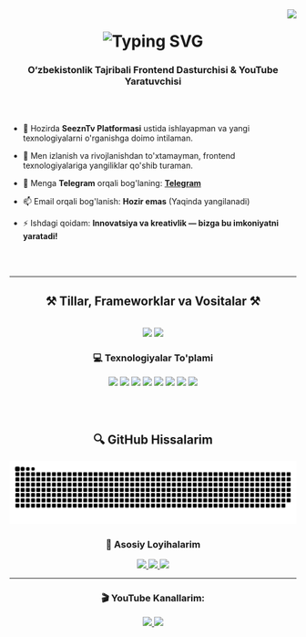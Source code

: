 <img align="right" src="https://visitor-badge.laobi.icu/badge?page_id=salesp07.salesp07" /> 
<h1 align="center">
    <img src="https://readme-typing-svg.herokuapp.com?font=Fira+Code&pause=1000&color=38B2AC&width=435&lines=Salam+Hammaga!+%F0%9F%9A%80;Dunyoimga+Xush+Kelibsiz!+%F0%9F%8C%8D;Muhammad+Karimov+!+" alt="Typing SVG" />
</h1>

<h3 align="center">O‘zbekistonlik Tajribali Frontend Dasturchisi & YouTube Yaratuvchisi</h3>

<br/><br/>

- 🔭 Hozirda **SeeznTv Platformasi** ustida ishlayapman va yangi texnologiyalarni o'rganishga doimo intilaman.
  
- 🌱 Men izlanish va rivojlanishdan to'xtamayman, frontend texnologiyalariga yangiliklar qo'shib turaman.

- 📝 Menga <b>Telegram</b> orqali bog'laning: [<b>Telegram</b>](https://t.me/Muhammad_Linkdev)

- 📫 Email orqali bog'lanish: **Hozir emas** (Yaqinda yangilanadi)

- ⚡ Ishdagi qoidam: **Innovatsiya va kreativlik — bizga bu imkoniyatni yaratadi!**

<br/><br/>
<hr/>

<h2 align="center">⚒️ Tillar, Frameworklar va Vositalar ⚒️</h2>
<br/>
<div align="center">
    <img src="https://skillicons.dev/icons?i=html,css,bootstrap,sass,js,ts,jquery,react,redux,nextjs,tailwind,python" />
    <img src="https://skillicons.dev/icons?i=git,github,vite,vscode,figma,docker" /><br>
</div>

<h3 align="center">💻 Texnologiyalar To'plami</h3>
<div align="center">
    <img src="https://img.shields.io/badge/HTML5-FF5733?style=flat&logo=html5&logoColor=white" />
    <img src="https://img.shields.io/badge/CSS3-2965F1?style=flat&logo=css3&logoColor=white" />
    <img src="https://img.shields.io/badge/JavaScript-F7DF1E?style=flat&logo=javascript&logoColor=black" />
    <img src="https://img.shields.io/badge/React-61DAFB?style=flat&logo=react&logoColor=black" />
    <img src="https://img.shields.io/badge/Next.js-000000?style=flat&logo=next.js&logoColor=white" />
    <img src="https://img.shields.io/badge/TypeScript-007ACC?style=flat&logo=typescript&logoColor=white" />
    <img src="https://img.shields.io/badge/TailwindCSS-38B2AC?style=flat&logo=tailwind-css&logoColor=white" />
    <img src="https://img.shields.io/badge/Firebase-FFCA28?style=flat&logo=firebase&logoColor=white" />
</div>

<br/><br/>

<h2 align="center">🔍 GitHub Hissalarim</h2>
<div align="center">
  <img alt="snake eating my contributions" src="https://raw.githubusercontent.com/salesp07/salesp07/output/github-contribution-grid-snake.svg" />
</div>

<h3 align="center">🚀 Asosiy Loyihalarim</h3>
<div align="center">
    <a href="https://github.com/Metasensei/SeeznTv" target="_blank">
        <img src="https://img.shields.io/badge/SeeznTv-FF5733?style=flat&logo=github&logoColor=white" />
    </a>
    <a href="https://github.com/Metasensei/AnimeApp" target="_blank">
        <img src="https://img.shields.io/badge/AnimeApp-2965F1?style=flat&logo=github&logoColor=white" />
    </a>
    <a href="https://github.com/Metasensei/Portfolio" target="_blank">
        <img src="https://img.shields.io/badge/Portfolio-61DAFB?style=flat&logo=github&logoColor=black" />
    </a>
</div>

<hr/>
<h3 align="center">🎬 YouTube Kanallarim:</h3>
<div align="center">
    <a href="https://www.youtube.com/channel/@metaKarimov" target="_blank">
        <img src="https://img.shields.io/badge/MetaSensei-FF5733?style=flat&logo=youtube&logoColor=white" />
    </a>
    <a href="https://www.youtube.com/channel/UCQzjPZpeNKTo_b3uyQvmFdQ" target="_blank">
        <img src="https://img.shields.io/badge/TechMaster-2965F1?style=flat&logo=youtube&logoColor=white" />
    </a>
</div>
